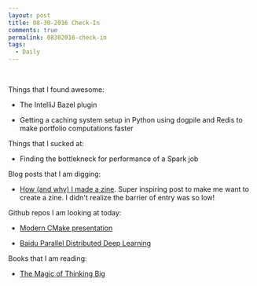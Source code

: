 ```yaml
---
layout: post
title: 08-30-2016 Check-In
comments: true
permalink: 08302016-check-in
tags:
  - Daily
---
```


&nbsp;

Things that I found awesome:

  * The IntelliJ Bazel plugin

  * Getting a caching system setup in Python using dogpile and Redis to make portfolio computations faster

Things that I sucked at:

  * Finding the bottlekneck for performance of a Spark job

Blog posts that I am digging:

  * [How (and why) I made a zine](http://jvns.ca/blog/2016/08/29/how-i-made-a-zine/).  Super inspiring post to make me want to create a zine.  I didn't realize the barrier of entry was so low!

Github repos I am looking at today:

  * [Modern CMake presentation](https://github.com/toeb/moderncmake)

  * [Baidu Parallel Distributed Deep Learning](https://github.com/baidu/Paddle)

Books that I am reading:

  * [The Magic of Thinking Big](https://www.amazon.com/Magic-Thinking-Big-David-Schwartz/dp/0671646788)